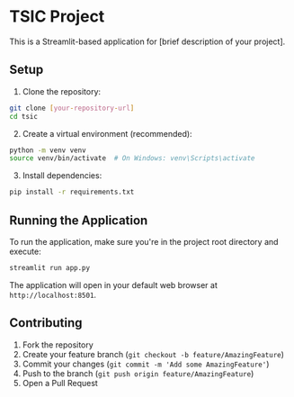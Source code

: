 # TSIC Project

This is a Streamlit-based application for [brief description of your project].

## Setup

1. Clone the repository:
```bash
git clone [your-repository-url]
cd tsic
```

2. Create a virtual environment (recommended):
```bash
python -m venv venv
source venv/bin/activate  # On Windows: venv\Scripts\activate
```

3. Install dependencies:
```bash
pip install -r requirements.txt
```

## Running the Application

To run the application, make sure you're in the project root directory and execute:

```bash
streamlit run app.py
```

The application will open in your default web browser at `http://localhost:8501`.

## Contributing

1. Fork the repository
2. Create your feature branch (`git checkout -b feature/AmazingFeature`)
3. Commit your changes (`git commit -m 'Add some AmazingFeature'`)
4. Push to the branch (`git push origin feature/AmazingFeature`)
5. Open a Pull Request

